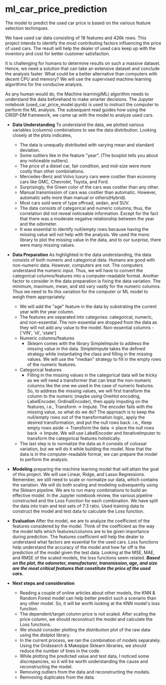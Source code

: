 # ml_car_price_prediction # 
The model to predict the used car price is based on the various feature selection techniques. 

We have used car data consisting of 18 features and 426k rows. This project intends to identify the most contributing factors influencing the price of used cars. The result will help the dealer of used cars keep up with the inventory and cost for better customer satisfaction. 

It is challenging for humans to determine results on such a massive dataset. Hence, we need a solution that can take an extensive dataset and conclude the analysis faster. What could be a better alternative than computers with decent CPU and memory? We will use the supervised machine learning algorithms for the conducive analysis.

As any human would do, the Machine learning(ML) algorithm needs to understand the data beforehand to make smarter decisions. The Jupyter notebook (used_car_price_model.ipynb) is used to instruct the computer to perform the ML analysis. The subsequent read guides how using the CRISP-DM framework, we came up with the model to analyze used cars.

* **Data Understanding**
To understand the data, we plotted various variables (columns) combinations to see the data distribution. Looking closely at the plots indicates,

    * The data is unequally distributed with varying mean and standard deviation. 
    * Some outliers like in the feature "year". (The boxplot tells you about any noticeable outliers). 
    * The price of a diesel car, fair condition, and mid-size were more costly than other combinations. 
    * Mercedes-Benz and Volvo luxury cars were costlier than economy cars like GMC, Chevrolet, Toyota, and Ford. 
    * Surprisingly, the Green color of the cars was costlier than any other. 
    * Manual transmission of cars was costlier than automatic. However, automatic sells more than manual or others(Hybrid). 
    * Most cars sold were of type offroad, sedan, and SUV. 
    * The data consists of categorical and numeric columns; thus, the correlation did not reveal noticeable information. Except for the fact that there was a moderate negative relationship between the year and the odometer. 
    * It was essential to identify null/empty rows because having the missing value will not help with the analysis. We used the msno library to plot the missing value in the data, and to our surprise, there were many missing values. 

* **Data Preparation**
As highlighted in the data understanding, the data consists of both numeric and categorical data. Humans are good with non-numeric data. However, computers are not. The computers understand the numeric input. Thus, we will have to convert the categorical columns/features into a computer-readable format. 
Another factor to consider in the data preparation is fixing the data variation. The minimum, maximum, mean, and std vary vastly for the numeric columns. Thus we need to fix this variation for the computer or ML model to weigh them appropriately. 

    * We will add the "age" feature in the data by substrating the current year with the year column. 
    * The features are separated into categories: categorical, numeric, and non-essential. The non-essential are dropped from the data as they will not add any value to the model. Non-essential columns - ['VIN', 'id', 'state']
    * Numeric columns/features 
        * Sklearn comes with the library SimpleImpute to address the missing value in the data. SimpleImpute takes the defined strategy while instantiating the class and filling in the missing values. We will use the "median" strategy to fill in the empty rows of the numeric features. 
    * Categorical features 
        * Filling in the missing values in the categorical data will be tricky as we will need a transformer that can treat the non-numeric columns like the one we used in the case of numeric features. So, to address the missing values, we will first transform the column to the numeric (maybe using OneHot encoding, LabelEncoder, OrdinalEncoder), then apply Imputing on the features, i.e., Transform -> Impute. 
        The encoder fails with the missing value, so what do we do? The approach is to keep the null/empty rows out of the transformation logic, apply the desired transformation, and put the null rows back. i.e., Keep empty rows aside -> Transform the data -> place the null rows back -> Impute. We will use LabelEncoder and IterativeImputer to transform the categorical features holistically. 
    * The last step is to normalize the data as it consists of colossal variation, but we will do it while building the model. 
Now that the data is in the computer-readable format, we can prepare the model to perform the analysis. 

* **Modeling** preparing the machine learning model that will attain the goal of this project. 
We will use Linear, Ridge, and Lasso Regressions. Remember, we still need to scale or normalize our data, which contains the variation. We will do both scaling and modeling subsequently using the Sklearn pipeline. We are to run many combinations to build an effective model. In the Jupyter notebook review, the various pipeline constructed and the Loss Function for each combination. We have split the data into train and test sets of 7:3 ratio. Used training data to construct the model and test data to calculate the Loss function. 

* **Evaluation** 
After the model, we are to analyze the coefficient of the features considered by the model. Think of the coefficient as the way the model tells which features/columns are to be given importance during prediction. The features coefficient will help the dealer to understand what factors are essential for the used cars. Loss functions help understand the accuracy of the model and how far off is the prediction of the model given the test data. Looking at the MSE, MAE, and RMSE of the scaled models, the loss functions seem related. 
***Based on the plot, the odometer, manufacturer, transmission, age, and size are the most critical features that constitute the price of the used cars.*** 

* **Next steps and consideration** 
    * Reading a couple of online articles about other models, the KNN & Random Forest model can help better predict such a scenario than any other model. So, it will be worth looking at the KNN model's loss function. 
    * The dependent/target column price is not scaled. After scaling the price column, we should reconstruct the model and calculate the Loss functions. 
    * We should consider plotting the distribution plot of the raw data using the distplot library. 
    * In the current process, we ran the combination of models separately. Using the Gridsearch & Makepipe Sklearn libraries, we should reduce the number of lines in the code. 
    * While plotting the predicted value and test data, I noticed some discrepancies, so it will be worth understanding the cause and reconstructing the model.
    * Removing outliers from the data and reconstructing the models. 
    * Remvoving duplicates from the data. 
    
